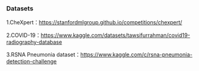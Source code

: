 ### Datasets
1.CheXpert：https://stanfordmlgroup.github.io/competitions/chexpert/

2.COVID-19：https://www.kaggle.com/datasets/tawsifurrahman/covid19-radiography-database

3.RSNA Pneumonia dataset：https://www.kaggle.com/c/rsna-pneumonia-detection-challenge
